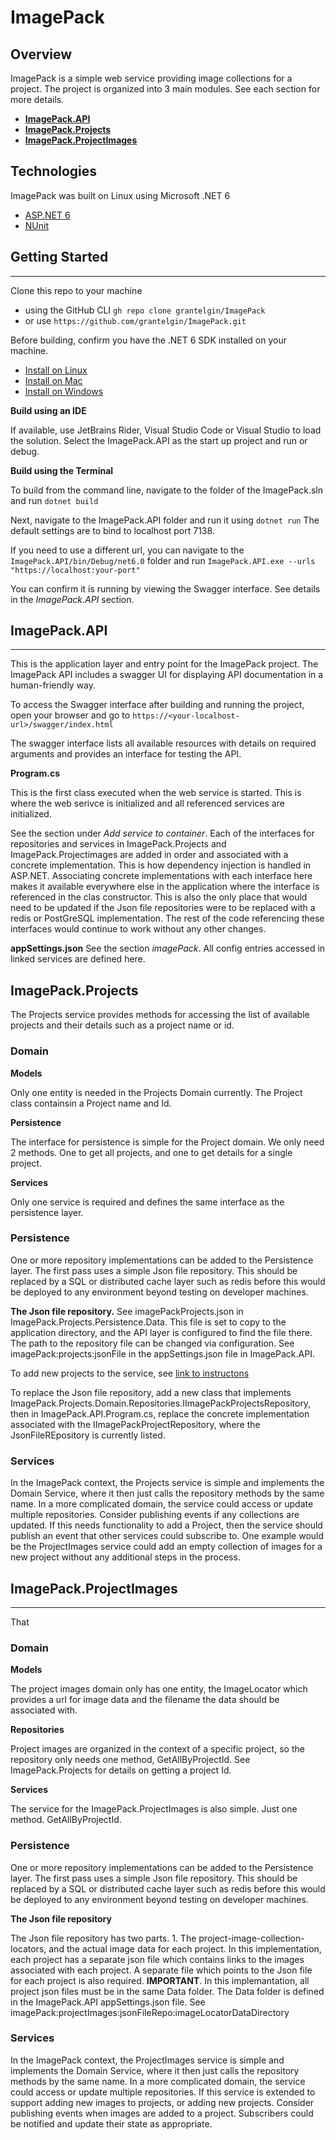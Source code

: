 # ImagePack

## Overview
ImagePack is a simple web service providing image collections for a project.
The project is organized into 3 main modules. See each section for more details.
- [**ImagePack.API**](#ImagePack.API)
- [**ImagePack.Projects**](#ImagePack.Projects)
- [**ImagePack.ProjectImages**](#ImagePack.ProjectImages)

## Technologies
ImagePack was built on Linux using Microsoft .NET 6

- [ASP.NET 6](https://docs.microsoft.com/en-us/aspnet/core/introduction-to-aspnet-core?view=aspnetcore-6.0)
- [NUnit](https://nunit.org/)


## Getting Started
-----------------------
Clone this repo to your machine 
- using the GitHub CLI ```gh repo clone grantelgin/ImagePack```
 - or use ```https://github.com/grantelgin/ImagePack.git``` 

 Before building, confirm you have the .NET 6 SDK installed on your machine.
 - [Install on Linux](https://docs.microsoft.com/en-us/dotnet/core/install/linux?WT.mc_id=dotnet-35129-website)
 - [Install on Mac](https://docs.microsoft.com/en-us/dotnet/core/install/macos)
 - [Install on Windows](https://docs.microsoft.com/en-us/dotnet/core/install/windows?tabs=net60)


**Build using an IDE**

If available, use JetBrains Rider, Visual Studio Code or Visual Studio to load the solution. Select the ImagePack.API as the start up project and run or debug. 


**Build using the Terminal**

To build from the command line, navigate to the folder of the ImagePack.sln and run 
 ```dotnet build ```

 Next, navigate to the ImagePack.API folder and run it using ```dotnet run```
 The default settings are to bind to localhost port 7138.

 If you need to use a different url, you can navigate to the ```ImagePack.API/bin/Debug/net6.0``` folder and run ```ImagePack.API.exe --urls "https://localhost:your-port"```

 You can confirm it is running by viewing the Swagger interface. See details in the *ImagePack.API* section.


## ImagePack.API
-----------------
This is the application layer and entry point for the ImagePack project. 
The ImagePack API includes a swagger UI for displaying API documentation in a human-friendly way.

To access the Swagger interface after building and running the project, open your browser and go to ```https://<your-localhost-url>/swagger/index.html```

The swagger interface lists all available resources with details on required arguments and provides an interface for testing the API.


**Program.cs**

This is the first class executed when the web service is started. 
This is where the web serivce is initialized and all referenced services are initialized. 

See the section under *Add service to container*. Each of the interfaces for repositories and services in ImagePack.Projects and ImagePack.Projectimages are added in order and associated with a concrete implementation. This is how dependency injection is handled in ASP.NET. Associating concrete implementations with each interface here makes it available everywhere else in the application where the interface is referenced in the clas constructor. This is also the only place that would need to be updated if the Json file repositories were to be replaced with a redis or PostGreSQL implementation. The rest of the code referencing these interfaces would continue to work without any other changes.

**appSettings.json**
See the section *imagePack*. All config entries accessed in linked services are defined here.



## ImagePack.Projects
The Projects service provides methods for accessing the list of available projects and their details such as a project name or id.

### Domain
**Models**

Only one entity is needed in the Projects Domain currently. The Project class containsin a Project name and Id. 

**Persistence**

The interface for persistence is simple for the Project domain. We only need 2 methods. One to get all projects, and one to get details for a single project. 

**Services**

Only one service is required and defines the same interface as the persistence layer.


### Persistence
One or more repository implementations can be added to the Persistence layer. The first pass uses a simple Json file repository. This should be replaced by a SQL or distributed cache layer such as redis before this would be deployed to any environment beyond testing on developer machines.

**The Json file repository.**
 See imagePackProjects.json in ImagePack.Projects.Persistence.Data. This file is set to copy to the application directory, and the API layer is configured to find the file there. The path to the repository file can be changed via configuration. See imagePack:projects:jsonFile in the appSettings.json file in ImagePack.API.

 To add new projects to the service, see [link to instructons](instructions)

To replace the Json file repository, add a new class that implements ImagePack.Projects.Domain.Repositories.IImagePackProjectsRepository,
 then in ImagePack.API.Program.cs, replace the  concrete implementation associated with the IImagePackProjectRepository, where the JsonFileREpository is currently listed.


### Services
In the ImagePack context, the Projects service is simple and implements the Domain Service, where it then just calls the repository methods by the same name. In a more complicated domain, the service could access or update multiple repositories. Consider publishing events if any collections are updated. If this needs functionality to add a Project, then the service should publish an event that other services could subscribe to. One example would be the ProjectImages service could add an empty collection of images for a new project without any additional steps in the process.


## ImagePack.ProjectImages
---------------------------
That

### Domain
**Models**

The project images domain only has one entity, the ImageLocator which provides a url for image data and the filename the data should be associated with. 


**Repositories**

Project images are organized in the context of a specific project, so the repository only needs one method, GetAllByProjectId. See ImagePack.Projects for details on getting a project Id.

**Services**

The service for the ImagePack.ProjectImages is also simple. Just one method. GetAllByProjectId. 


### Persistence
One or more repository implementations can be added to the Persistence layer. The first pass uses a simple Json file repository. This should be replaced by a SQL or distributed cache layer such as redis before this would be deployed to any environment beyond testing on developer machines.

**The Json file repository**

The Json file repository has two parts. 1. The project-image-collection-locators, and the actual image data for each project.
In this implementation, each project has a separate json file which contains links to the images associated with each project. A separate file which points to the Json file for each project is also required. **IMPORTANT**. In this implemantation, all project json files must be in the same Data folder. The Data folder is defined in the ImagePack.API appSettings.json file. See imagePack:projectImages:jsonFileRepo:imageLocatorDataDirectory

### Services
In the ImagePack context, the ProjectImages service is simple and implements the Domain Service, where it then just calls the repository methods by the same name. In a more complicated domain, the service could access or update multiple repositories. If this service is extended to support adding new images to projects, or adding new projects. 
Consider publishing events when images are added to a project. Subscribers could be notified and update their state as appropriate.

